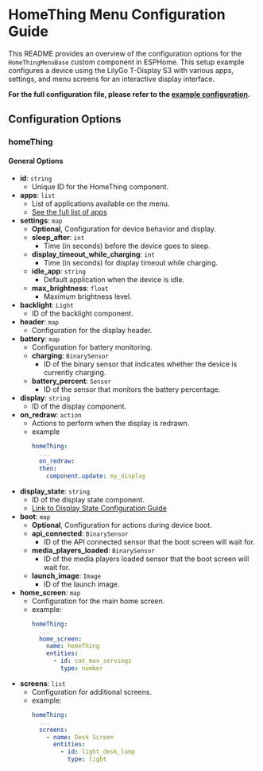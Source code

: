 # HomeThing Menu Configuration Guide

This README provides an overview of the configuration options for the `HomeThingMenuBase` custom component in ESPHome. This setup example configures a device using the LilyGo T-Display S3 with various apps, settings, and menu screens for an interactive display interface.

**For the full configuration file, please refer to the [example configuration](https://github.com/landonr/homeThing/blob/main/tdisplay-s3.yaml).**

## Configuration Options

### **homeThing**

#### General Options
- **id**: `string`
  - Unique ID for the HomeThing component.
- **apps**: `list`
  - List of applications available on the menu.
  - [See the full list of apps](../) 
- **settings**: `map`
  - **Optional**, Configuration for device behavior and display.
  - **sleep_after**: `int`
    - Time (in seconds) before the device goes to sleep.
  - **display_timeout_while_charging**: `int`
    - Time (in seconds) for display timeout while charging.
  - **idle_app**: `string`
    - Default application when the device is idle.
  - **max_brightness**: `float`
    - Maximum brightness level.
- **backlight**: `Light`
  - ID of the backlight component.
- **header**: `map`
  - Configuration for the display header.
- **battery**: `map`
  - Configuration for battery monitoring.
  - **charging**: `BinarySensor`
    - ID of the binary sensor that indicates whether the device is currently charging.
  - **battery_percent**: `Sensor`
    - ID of the sensor that monitors the battery percentage.
- **display**: `string`
  - ID of the display component.
- **on_redraw**: `action`
  - Actions to perform when the display is redrawn.
  - example 
    ```yaml
    homeThing:
      ...
      on_redraw:
      then:
        component.update: my_display
- **display_state**: `string`
  - ID of the display state component.
  - [Link to Display State Configuration Guide](https://github.com/landonr/homeThing/blob/main/components/homeThingDisplayState/README.md)
- **boot**: `map`
  - **Optional**, Configuration for actions during device boot.
  - **api_connected**: `BinarySensor`
      - ID of the API connected sensor that the boot screen will wait for.
  - **media_players_loaded**: `BinarySensor`
      - ID of the media players loaded sensor that the boot screen will wait for.
  - **launch_image**: `Image`
      - ID of the launch image.
- **home_screen**: `map`
  - Configuration for the main home screen.
  - example:
    ```yaml
    homeThing:
      ...
      home_screen:
        name: homeThing
        entities:
          - id: cat_max_servings
            type: number
- **screens**: `list`
  - Configuration for additional screens.
  - example:
    ```yaml
    homeThing:
      ...
      screens:
        - name: Desk Screen
          entities:
            - id: light_desk_lamp
              type: light
              